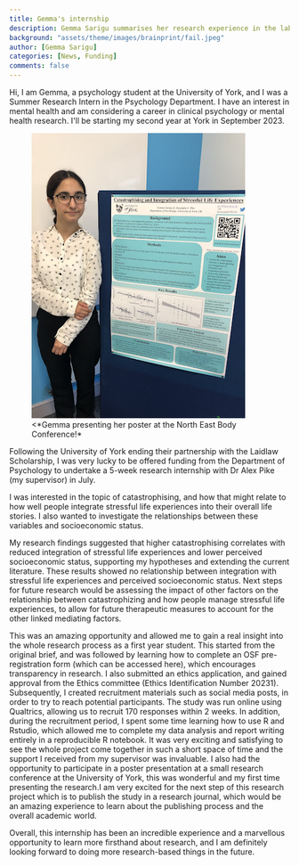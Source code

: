 ```yaml
---
title: Gemma's internship
description: Gemma Sarigu summarises her research experience in the lab.
background: "assets/theme/images/brainprint/fail.jpeg"
author: [Gemma Sarigu]
categories: [News, Funding]
comments: false
---
```


Hi,
I am Gemma, a psychology student at the University of York, and I was a Summer Research Intern in the Psychology Department. I have an interest in mental health and am considering a career in clinical psychology or mental health research. I'll be starting my second year at York in September 2023.

 <figure>
  <img class="img-fluid" src="/assets/theme/images/gsarigu_poster.jpeg">
  <figcaption>  <*Gemma presenting her poster at the North East Body Conference!*</figcaption>
 </figure>

Following the University of York ending their partnership with the Laidlaw Scholarship, I was very lucky to be offered funding from the Department of Psychology to undertake a 5-week research internship with Dr Alex Pike (my supervisor) in July.

I was interested in the topic of catastrophising, and how that might relate to how well people integrate stressful life experiences into their overall life stories. I also wanted to investigate the relationships between these variables and socioeconomic status.

My research findings suggested that higher catastrophising correlates with reduced integration of stressful life experiences and lower perceived socioeconomic status, supporting my hypotheses and extending the current literature. These results showed no relationship between integration with stressful life experiences and perceived socioeconomic status. Next steps for future research would be assessing the impact of other factors on the relationship between catastrophizing and how people manage stressful life experiences, to allow for future therapeutic measures to account for the other linked mediating factors.

This was an amazing opportunity and allowed me to gain a real insight into the whole research process as a first year student. This started from the original brief, and was followed by learning how to complete an OSF pre-registration form (which can be accessed here), which encourages transparency in research. I also submitted an ethics application, and gained approval from the Ethics committee (Ethics Identification Number 20231). Subsequently, I created recruitment materials such as social media posts, in order to try to reach potential participants. The study was run online using Qualtrics, allowing us to recruit 170 responses within 2 weeks. In addition, during the recruitment period, I spent some time learning how to use R and Rstudio, which allowed me to complete my data analysis and report writing entirely in a reproducible R notebook. It was very exciting and satisfying to see the whole project come together in such a short space of time and the support I received from my supervisor was invaluable.
I also had the opportunity to participate in a poster presentation at a small research conference at the University of York, this was wonderful and my first time presenting the research.I am very excited for the next step of this research project which is to publish the study in a research journal, which would be an amazing experience to learn about the publishing process and the overall academic world. 

Overall, this internship has been an incredible experience and a marvellous opportunity to learn more firsthand about research, and I am definitely looking forward to doing more research-based things in the future.
